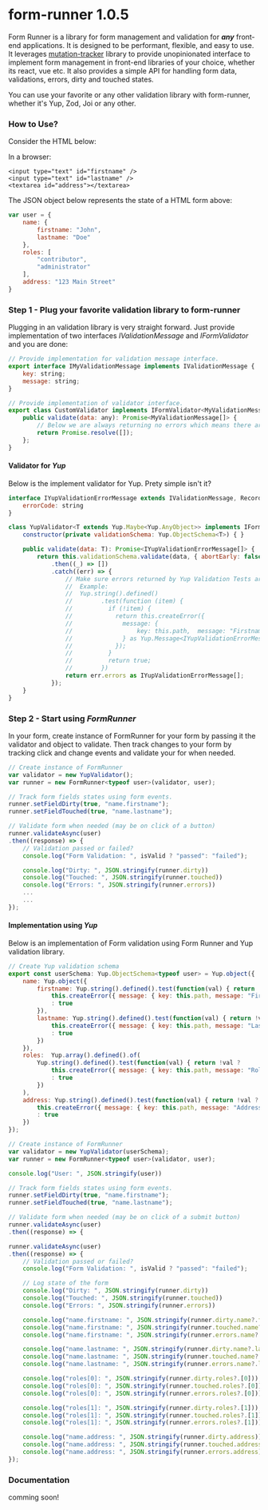 # form-runner 1.0.5
Form Runner is a library for form management and validation for ***any*** front-end applications. It is designed to be performant, flexible, and easy to use. It leverages [mutation-tracker](https://www.npmjs.com/package/mutation-tracker) library to provide unopinionated interface to implement form management in front-end libraries of your choice, whether its react, vue etc. It also provides a simple API for handling form data, validations, errors, dirty and touched states.

You can use your favorite or any other validation library with form-runner, whether it's Yup, Zod, Joi or any other.

### How to Use?

Consider the HTML below:

In a browser:
```browser
<input type="text" id="firstname" />
<input type="text" id="lastname" />
<textarea id="address"></textarea>
```
The JSON object below represents the state of a HTML form above:
```javascript
var user = {
	name: {
		firstname: "John",
		lastname: "Doe"
	},
    roles: [
        "contributor",
        "administrator"
    ],
	address: "123 Main Street"
}
```

### Step 1 - Plug your favorite validation library to form-runner
Plugging in an validation library is very straight forward. Just provide implementation of two interfaces *IValidationMessage* and *IFormValidator* and you are done:

```javascript
// Provide implementation for validation message interface.
export interface IMyValidationMessage implements IValidationMessage {
    key: string;
    message: string;
}

// Provide implementation of validator interface.
export class CustomValidator implements IFormValidator<MyValidationMessage> {
    public validate(data: any): Promise<MyValidationMessage[]> {
		// Below we are always returning no errors which means there are no errors.
        return Promise.resolve([]);
    };
}
```
#### Validator for *Yup*

Below is the implement validator for Yup. Prety simple isn't it?

```javascript
interface IYupValidationErrorMessage extends IValidationMessage, Record<string, unknown> {
    errorCode: string
}

class YupValidator<T extends Yup.Maybe<Yup.AnyObject>> implements IFormValidator<IYupValidationErrorMessage> {
    constructor(private validationSchema: Yup.ObjectSchema<T>) { }

	public validate(data: T): Promise<IYupValidationErrorMessage[]> {
        return this.validationSchema.validate(data, { abortEarly: false })
            .then((_) => [])
            .catch((err) => {
				// Make sure errors returned by Yup Validation Tests are typed to IYupValidationErrorMessage interface
				//	Example:
				//	Yup.string().defined()
				//		  .test(function (item) {
				//			if (!item) {
				//			  return this.createError({
				//				message: {
				//					key: this.path,  message: "Firstname is not provided."
				//				} as Yup.Message<IYupValidationErrorMessage>
				//			  });
				//			}
				//			return true;
				//		  })
                return err.errors as IYupValidationErrorMessage[];
            });
    }
}
```

### Step 2 - Start using *FormRunner*

In your form, create instance of FormRunner for your form by passing it the validator and object to validate. Then track changes to your form by tracking click and change events and validate your for when needed.

```javascript
// Create instance of FormRunner
var validator = new YupValidator();
var runner = new FormRunner<typeof user>(validator, user);

// Track form fields states using form events.
runner.setFieldDirty(true, "name.firstname");
runner.setFieldTouched(true, "name.lastname");

// Validate form when needed (may be on click of a button)
runner.validateAsync(user)
.then((response) => {
	// Validation passed or failed?
    console.log("Form Validation: ", isValid ? "passed": "failed");

	console.log("Dirty: ", JSON.stringify(runner.dirty))
	console.log("Touched: ", JSON.stringify(runner.touched))
	console.log("Errors: ", JSON.stringify(runner.errors))
	...
	...
});

```

#### Implementation using *Yup*
Below is an implementation of Form validation using Form Runner and Yup validation library.  

```javascript
// Create Yup validation schema
export const userSchema: Yup.ObjectSchema<typeof user> = Yup.object({
    name: Yup.object({
        firstname: Yup.string().defined().test(function(val) { return !val ?
            this.createError({ message: { key: this.path, message: "First name not provided" } as Yup.Message<IYupValidationMessage> })
            : true 
        }),
        lastname: Yup.string().defined().test(function(val) { return !val ?
            this.createError({ message: { key: this.path, message: "Last name not provided" } as Yup.Message<IYupValidationMessage> })
            : true 
        })
    }),
    roles:  Yup.array().defined().of(
        Yup.string().defined().test(function(val) { return !val ?
            this.createError({ message: { key: this.path, message: "Role not provided" } as Yup.Message<IYupValidationMessage> })
            : true 
        })
    ),
    address: Yup.string().defined().test(function(val) { return !val ?
        this.createError({ message: { key: this.path, message: "Address not provided" } as Yup.Message<IYupValidationMessage> })
        : true 
    })
});

// Create instance of FormRunner
var validator = new YupValidator(userSchema);
var runner = new FormRunner<typeof user>(validator, user);

console.log("User: ", JSON.stringify(user))

// Track form fields states using form events.
runner.setFieldDirty(true, "name.firstname");
runner.setFieldTouched(true, "name.lastname");

// Validate form when needed (may be on click of a submit button)
runner.validateAsync(user)
.then((response) => {

runner.validateAsync(user)
.then((response) => {
	// Validation passed or failed?
    console.log("Form Validation: ", isValid ? "passed": "failed");

	// Log state of the form
	console.log("Dirty: ", JSON.stringify(runner.dirty))
	console.log("Touched: ", JSON.stringify(runner.touched))
	console.log("Errors: ", JSON.stringify(runner.errors))

	console.log("name.firstname: ", JSON.stringify(runner.dirty.name?.firstname));
	console.log("name.firstname: ", JSON.stringify(runner.touched.name?.firstname));
	console.log("name.firstname: ", JSON.stringify(runner.errors.name?.firstname));

	console.log("name.lastname: ", JSON.stringify(runner.dirty.name?.lastname))
	console.log("name.lastname: ", JSON.stringify(runner.touched.name?.lastname))
	console.log("name.lastname: ", JSON.stringify(runner.errors.name?.lastname));

	console.log("roles[0]: ", JSON.stringify(runner.dirty.roles?.[0]));
	console.log("roles[0]: ", JSON.stringify(runner.touched.roles?.[0]));
	console.log("roles[0]: ", JSON.stringify(runner.errors.roles?.[0]));

	console.log("roles[1]: ", JSON.stringify(runner.dirty.roles?.[1]));
	console.log("roles[1]: ", JSON.stringify(runner.touched.roles?.[1]));
	console.log("roles[1]: ", JSON.stringify(runner.errors.roles?.[1]));

	console.log("name.address: ", JSON.stringify(runner.dirty.address));
	console.log("name.address: ", JSON.stringify(runner.touched.address));
	console.log("name.address: ", JSON.stringify(runner.errors.address));
});

```

### Documentation

comming soon!

